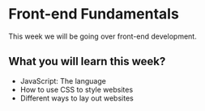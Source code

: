 # Front-end Fundamentals

This week we will be going over front-end development.

## What you will learn this week?

- JavaScript: The language
- How to use CSS to style websites
- Different ways to lay out websites
